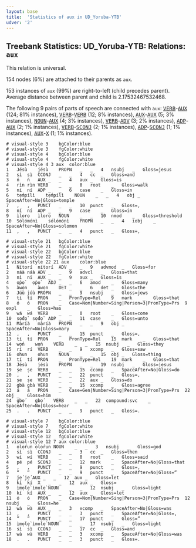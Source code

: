 ```yaml
---
layout: base
title:  'Statistics of aux in UD_Yoruba-YTB'
udver: '2'
---
```


## Treebank Statistics: UD_Yoruba-YTB: Relations: `aux`

This relation is universal.

154 nodes (6%) are attached to their parents as `aux`.

153 instances of `aux` (99%) are right-to-left (child precedes parent).
Average distance between parent and child is 2.17532467532468.

The following 9 pairs of parts of speech are connected with `aux`: <tt><a href="yo_ytb-pos-VERB.html">VERB</a></tt>-<tt><a href="yo_ytb-pos-AUX.html">AUX</a></tt> (124; 81% instances), <tt><a href="yo_ytb-pos-VERB.html">VERB</a></tt>-<tt><a href="yo_ytb-pos-VERB.html">VERB</a></tt> (12; 8% instances), <tt><a href="yo_ytb-pos-AUX.html">AUX</a></tt>-<tt><a href="yo_ytb-pos-AUX.html">AUX</a></tt> (5; 3% instances), <tt><a href="yo_ytb-pos-NOUN.html">NOUN</a></tt>-<tt><a href="yo_ytb-pos-AUX.html">AUX</a></tt> (4; 3% instances), <tt><a href="yo_ytb-pos-VERB.html">VERB</a></tt>-<tt><a href="yo_ytb-pos-ADV.html">ADV</a></tt> (3; 2% instances), <tt><a href="yo_ytb-pos-ADP.html">ADP</a></tt>-<tt><a href="yo_ytb-pos-AUX.html">AUX</a></tt> (2; 1% instances), <tt><a href="yo_ytb-pos-VERB.html">VERB</a></tt>-<tt><a href="yo_ytb-pos-SCONJ.html">SCONJ</a></tt> (2; 1% instances), <tt><a href="yo_ytb-pos-ADP.html">ADP</a></tt>-<tt><a href="yo_ytb-pos-SCONJ.html">SCONJ</a></tt> (1; 1% instances), <tt><a href="yo_ytb-pos-AUX.html">AUX</a></tt>-<tt><a href="yo_ytb-pos-X.html">X</a></tt> (1; 1% instances).


~~~ conllu
# visual-style 3	bgColor:blue
# visual-style 3	fgColor:white
# visual-style 4	bgColor:blue
# visual-style 4	fgColor:white
# visual-style 4 3 aux	color:blue
1	Jésù	jésù	PROPN	_	_	4	nsubj	_	Gloss=jesus
2	sì	sì	CCONJ	_	_	4	cc	_	Gloss=and
3	ń	ń	AUX	_	_	4	aux	_	Gloss=is
4	rìn	rìn	VERB	_	_	0	root	_	Gloss=walk
5	ní	ní	ADP	_	_	6	case	_	Gloss=in
6	tẹ́mpílì	tẹ́mpílì	NOUN	_	_	4	obj	_	SpaceAfter=No|Gloss=temple
7	,	,	PUNCT	_	_	10	punct	_	Gloss=,
8	ní	ní	ADP	_	_	9	case	_	Gloss=in
9	ìloro	ìloro	NOUN	_	_	10	nmod	_	Gloss=threshold
10	Sólómónì	sólómónì	PROPN	_	_	4	iobj	_	SpaceAfter=No|Gloss=solomon
11	,	,	PUNCT	_	_	4	punct	_	Gloss=,

~~~


~~~ conllu
# visual-style 21	bgColor:blue
# visual-style 21	fgColor:white
# visual-style 22	bgColor:blue
# visual-style 22	fgColor:white
# visual-style 22 21 aux	color:blue
1	Nítorí	nítorí	ADV	_	_	9	advmod	_	Gloss=for
2	náà	náà	ADV	_	_	9	advcl	_	Gloss=that
3	ni	ni	AUX	_	_	9	aux	_	Gloss=is
4	ọ̀pọ̀	ọ̀pọ̀	ADJ	_	_	6	amod	_	Gloss=many
5	àwọn	àwọn	DET	_	_	6	det	_	Gloss=the
6	Júù	júù	PROPN	_	_	9	nsubj	_	Gloss=jews
7	tí	tí	PRON	_	PronType=Rel	9	mark	_	Gloss=that
8	ó	ó	PRON	_	Case=Nom|Number=Sing|Person=3|PronType=Prs	9	expl	_	Gloss=has
9	wá	wá	VERB	_	_	0	root	_	Gloss=come
10	sọ́dọ̀	sọ́dọ̀	ADP	_	_	11	case	_	Gloss=unto
11	Màríà	màríà	PROPN	_	_	9	obj	_	SpaceAfter=No|Gloss=mary
12	,	,	PUNCT	_	_	15	punct	_	Gloss=,
13	tí	tí	PRON	_	PronType=Rel	15	mark	_	Gloss=that
14	wọ́n	wọ́n	VERB	_	_	15	nsubj	_	Gloss=they
15	rí	rí	VERB	_	_	9	xcomp	_	Gloss=saw
16	ohun	ohun	NOUN	_	_	15	obj	_	Gloss=thing
17	tí	tí	PRON	_	PronType=Rel	19	mark	_	Gloss=that
18	Jésù	jésù	PROPN	_	_	19	nsubj	_	Gloss=jesus
19	ṣe	ṣe	VERB	_	_	15	ccomp	_	SpaceAfter=No|Gloss=do
20	,	,	PUNCT	_	_	22	punct	_	Gloss=,
21	ṣe	ṣe	VERB	_	_	22	aux	_	Gloss=do
22	gbà	gbà	VERB	_	_	15	xcomp	_	Gloss=agree
23	á	á	PRON	_	Case=Gen|Number=Sing|Person=3|PronType=Prs	22	obj	_	Gloss=him
24	gbọ́	gbọ́	VERB	_	_	22	compound:svc	_	SpaceAfter=No|Gloss=hear
25	.	.	PUNCT	_	_	9	punct	_	Gloss=.

~~~


~~~ conllu
# visual-style 7	bgColor:blue
# visual-style 7	fgColor:white
# visual-style 12	bgColor:blue
# visual-style 12	fgColor:white
# visual-style 12 7 aux	color:blue
1	ọlọ́run	ọlọ́run	NOUN	_	_	3	nsubj	_	Gloss=god
2	sì	sì	CCONJ	_	_	3	cc	_	Gloss=then
3	wí	wí	VERB	_	_	0	root	_	Gloss=said
4	pé	pé	SCONJ	_	_	12	mark	_	SpaceAfter=No|Gloss=that
5	,	,	PUNCT	_	_	9	punct	_	Gloss=,
6	“	“	PUNCT	_	_	9	punct	_	SpaceAfter=No|Gloss=“
7	jẹ́	jẹ́	AUX	_	_	12	aux	_	Gloss=let
8	kí	kí	X	_	_	12	aux	_	Gloss=
9	ìmọ́lẹ̀	ìmọ́lẹ̀	NOUN	_	_	12	nsubj	_	Gloss=light
10	kí	kí	AUX	_	_	12	aux	_	Gloss=let
11	ó	ó	PRON	_	Case=Nom|Number=Sing|Person=3|PronType=Prs	12	nsubj	_	Gloss=he
12	wà	wà	AUX	_	_	3	xcomp	_	SpaceAfter=No|Gloss=was
13	,	,	PUNCT	_	_	3	punct	_	SpaceAfter=No|Gloss=,
14	”	”	PUNCT	_	_	17	punct	_	Gloss=”
15	ìmọ́lẹ̀	ìmọ́lẹ̀	NOUN	_	_	17	nsubj	_	Gloss=light
16	sì	sì	CCONJ	_	_	17	cc	_	Gloss=and
17	wà	wà	VERB	_	_	3	xcomp	_	SpaceAfter=No|Gloss=was
18	.	.	PUNCT	_	_	3	punct	_	Gloss=.

~~~


